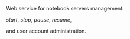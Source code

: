 Web service for notebook servers management:

*start*, *stop*, *pause*, *resume*,

and user account administration.
